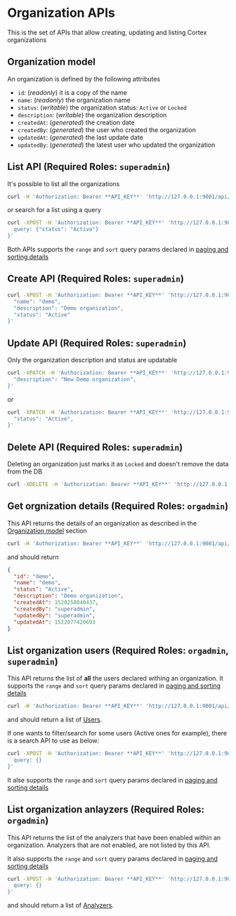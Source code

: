 # Organization APIs

This is the set of APIs that allow creating, updating and listing Cortex organizations

## Organization model

An organization is defined by the following attributes

- `id`: (*readonly*) it is a copy of the name
- `name`: (*readonly*) the organization name
- `status`: (*writable*) the organization status: `Active` or `Locked`
- `description`: (*writable*) the organization description
- `createdAt`: (*generated*) the creation date
- `createdBy`:  (*generated*) the user who created the organization
- `updatedAt`:  (*generated*) the last update date
- `updatedBy`:  (*generated*) the latest user who updated the organization

## List API (**Required Roles**: `superadmin`)

It's possible to list all the organizations

```bash
curl -H 'Authorization: Bearer **API_KEY**' 'http://127.0.0.1:9001/api/organization/ORG_ID/user'
```

or search for a list using a query

```bash
curl -XPOST -H 'Authorization: Bearer **API_KEY**' 'http://127.0.0.1:9001/api/organization/ORG_ID/user -d {
  query: {"status": "Active"}
}'
```

Both APIs supports the `range` and `sort` query params declared in [paging and sorting details](misc.md#paging-and-sorting)

## Create API (**Required Roles**: `superadmin`)

```bash
curl -XPOST -H 'Authorization: Bearer **API_KEY**' 'http://127.0.0.1:9001/api/organization' -d '{
  "name": "demo",
  "description": "Demo organization",
  "status": "Active"
}'
```

## Update API (**Required Roles**: `superadmin`)

Only the organization description and status are updatable

```bash
curl -XPATCH -H 'Authorization: Bearer **API_KEY**' 'http://127.0.0.1:9001/api/organization/ORG_ID' -d '{
  "description": "New Demo organization",
}'
```

or

```bash
curl -XPATCH -H 'Authorization: Bearer **API_KEY**' 'http://127.0.0.1:9001/api/organization/ORG_ID' -d '{
  "status": "Active",
}'
```

## Delete API (**Required Roles**: `superadmin`)

Deleting an organization just marks it as `Locked` and doesn't remove the data from the DB

```bash
curl -XDELETE -H 'Authorization: Bearer **API_KEY**' 'http://127.0.0.1:9001/api/organization/ORG_ID'
```

## Get orgnization details (**Required Roles**: `orgadmin`)

This API returns the details of an organization as described in the [Organization model](#organization-model) section

```bash
curl -H 'Authorization: Bearer **API_KEY**' 'http://127.0.0.1:9001/api/organization/ORG_ID'
```

and should return

```json
{
  "id": "demo",
  "name": "demo",
  "status": "Active",
  "description": "Demo organization",
  "createdAt": 1520258040437,
  "createdBy": "superadmin",
  "updatedBy": "superadmin",
  "updatedAt": 1522077420693
}
```

## List organization users (**Required Roles**: `orgadmin`, `superadmin`)

This API returns the list of **all** the users declared withing an organization. It supports the `range` and `sort` query params declared in [paging and sorting details](misc.md#paging-and-sorting)

```bash
curl -H 'Authorization: Bearer **API_KEY**' 'http://127.0.0.1:9001/api/organization/ORG_ID/user'
```

and should return a list of [Users](user.md#user-model).

If one wants to filter/search for some users (Active ones for example), there is a search API to use as below:

```bash
curl -XPOST -H 'Authorization: Bearer **API_KEY**' 'http://127.0.0.1:9001/api/organization/ORG_ID/user/_search' -d '{
  query: {}
}'
```

It alse supports the `range` and `sort` query params declared in [paging and sorting details](misc.md#paging-and-sorting)

## List organization anlayzers (**Required Roles**: `orgadmin`)

This API returns the list of the analyzers that have been enabled within an organization. Analyzers that are not enabled, are not listed by this API.

It also supports the `range` and `sort` query params declared in [paging and sorting details](misc.md#paging-and-sorting)

```bash
curl -XPOST -H 'Authorization: Bearer **API_KEY**' 'http://127.0.0.1:9001/api/organization/analyzer' -d '{
  query: {}
}'
```

and should return a list of [Analyzers](analyzer.md#analyzer-model).